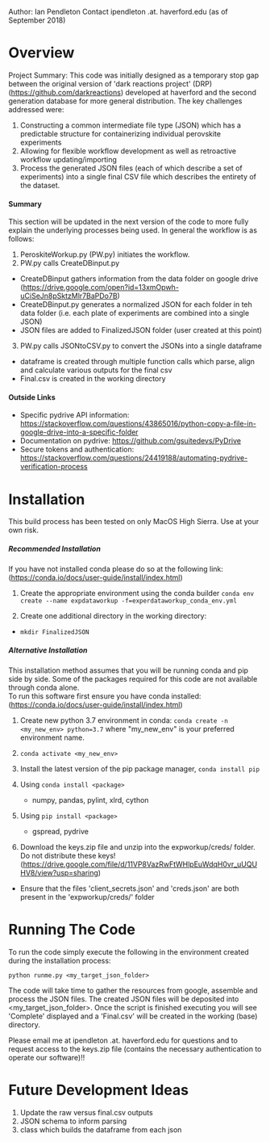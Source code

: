 Author: Ian Pendleton 
Contact ipendleton .at. haverford.edu (as of September 2018)

Overview
=================
Project Summary:
This code was initially designed as a temporary stop gap between the original version of 'dark reactions project' (DRP) (https://github.com/darkreactions) developed at haverford and the second generation
database for more general distribution. The key challenges addressed were:
  1) Constructing a common intermediate file type (JSON) which has a predictable structure for containerizing individual perovskite experiments
  2) Allowing for flexible workflow development as well as retroactive workflow updating/importing
  3) Process the generated JSON files (each of which describe a set of experiments) into a single final CSV file which describes the entirety of the dataset.
 
#### Summary
This section will be updated in the next version of the code to more fully explain the underlying processes being used.  In general the workflow is as follows:
1. PeroskiteWorkup.py (PW.py) initiates the workflow.
2. PW.py calls CreateDBinput.py
 * CreateDBinput gathers information from the data folder on google drive (https://drive.google.com/open?id=13xmOpwh-uCiSeJn8pSktzMlr7BaPDo7B)
 * CreateDBinput.py generates a normalized JSON for each folder in teh data folder (i.e. each plate of experiments are combined into a single JSON)
 * JSON files are added to FinalizedJSON folder (user created at this point)
3. PW.py calls JSONtoCSV.py to convert the JSONs into a single dataframe
 * dataframe is created through multiple function calls which parse, align and calculate various outputs for the final csv
 * Final.csv is created in the working directory

#### Outside Links
* Specific pydrive API information: https://stackoverflow.com/questions/43865016/python-copy-a-file-in-google-drive-into-a-specific-folder
* Documentation on pydrive: https://github.com/gsuitedevs/PyDrive
* Secure tokens and authentication: https://stackoverflow.com/questions/24419188/automating-pydrive-verification-process


Installation
============
  This build process has been tested on only MacOS High Sierra.  Use at your own risk. 

##### Recommended Installation

If you have not installed conda please do so at the following link: (https://conda.io/docs/user-guide/install/index.html)

1. Create the appropriate environment using the conda builder `conda env create --name expdataworkup -f=experdataworkup_conda_env.yml`

2. Create one additional directory in the working directory:
  * `mkdir FinalizedJSON`

##### Alternative Installation
This installation method assumes that you will be running conda and pip side by side.  Some of the packages required for this code are not available through conda alone.  
To run this software first ensure you have conda installed:(https://conda.io/docs/user-guide/install/index.html)

1. Create new python 3.7 environment in conda: `conda create -n <my_new_env> python=3.7` where "my_new_env" is your preferred environment name.

2. `conda activate <my_new_env>`

3. Install the latest version of the pip package manager, `conda install pip`

4. Using `conda install <package>`
    * numpy, pandas, pylint, xlrd, cython

5. Using `pip install <package>`
    * gspread, pydrive

6. Download the keys.zip file and unzip into the expworkup/creds/ folder. Do not distribute these keys! (https://drive.google.com/file/d/11VP8VazRwFtWHlpEuWdqH0vr_uUQUHV8/view?usp=sharing)
  * Ensure that the files 'client_secrets.json' and 'creds.json' are both present in the 'expworkup/creds/' folder


Running The Code
================

To run the code simply execute the following in the environment created during the installation process:

`python runme.py <my_target_json_folder>`

The code will take time to gather the resources from google, assemble and process the JSON files.  The created JSON files will be deposited into <my_target_json_folder>.  Once the script is finished executing you will see 'Complete' displayed and a 'Final.csv' will be created in the working (base) directory.  

Please email me at ipendleton .at. haverford.edu for questions and to request access to the keys.zip file (contains the necessary authentication to operate our software)!!

Future Development Ideas
========================
1. Update the raw versus final.csv outputs
2. JSON schema to inform parsing
3. class which builds the dataframe from each json
